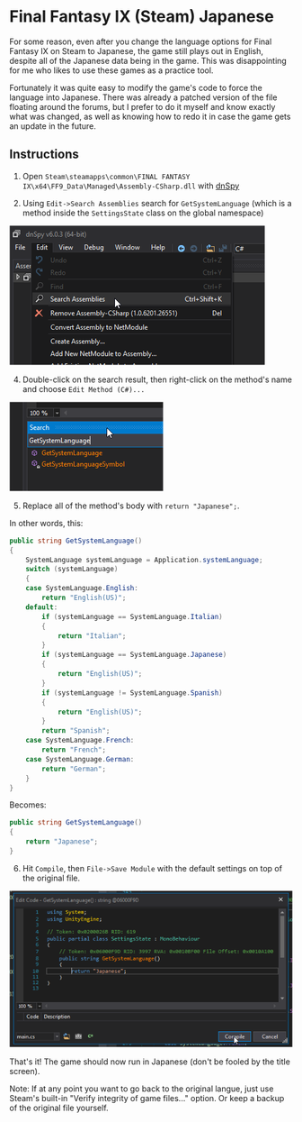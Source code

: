 # Final Fantasy IX (Steam) Japanese

For some reason, even after you change the language options for Final Fantasy IX on Steam to Japanese, the game still plays out in English, despite all of the Japanese data being in the game. This was disappointing for me who likes to use these games as a practice tool.

Fortunately it was quite easy to modify the game's code to force the language into Japanese. There was already a patched version of the file floating around the forums, but I prefer to do it myself and know exactly what was changed, as well as knowing how to redo it in case the game gets an update in the future.

## Instructions

1) Open `Steam\steamapps\common\FINAL FANTASY IX\x64\FF9_Data\Managed\Assembly-CSharp.dll` with [dnSpy](https://github.com/0xd4d/dnSpy)

2) Using `Edit->Search Assemblies` search for `GetSystemLanguage` (which is a method inside the `SettingsState` class on the global namespace)

![Search Assemblies](search_assemblies.png)

4) Double-click on the search result, then right-click on the method's name and choose `Edit Method (C#)...`

![Search](search.png)

5) Replace all of the method's body with `return "Japanese";`.

In other words, this:

```cs
public string GetSystemLanguage()
{
    SystemLanguage systemLanguage = Application.systemLanguage;
    switch (systemLanguage)
    {
    case SystemLanguage.English:
        return "English(US)";
    default:
        if (systemLanguage == SystemLanguage.Italian)
        {
            return "Italian";
        }
        if (systemLanguage == SystemLanguage.Japanese)
        {
            return "English(US)";
        }
        if (systemLanguage != SystemLanguage.Spanish)
        {
            return "English(US)";
        }
        return "Spanish";
    case SystemLanguage.French:
        return "French";
    case SystemLanguage.German:
        return "German";
    }
}
```

Becomes:

```cs
public string GetSystemLanguage()
{
    return "Japanese";
}
```

6) Hit `Compile`, then `File->Save Module` with the default settings on top of the original file.

![Compile](compile.png)

That's it! The game should now run in Japanese (don't be fooled by the title screen).

Note: If at any point you want to go back to the original langue, just use Steam's built-in "Verify integrity of game files..." option. Or keep a backup of the original file yourself.
